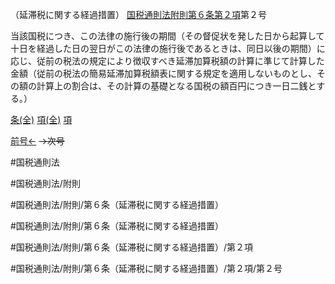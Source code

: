 （延滞税に関する経過措置）
[国税通則法附則第６条第２項](国税通則法＿＿＿＿附則第６条第２項)第２号

当該国税につき、この法律の施行後の期間（その督促状を発した日から起算して十日を経過した日の翌日がこの法律の施行後であるときは、同日以後の期間）に応じ、従前の税法の規定により徴収すべき延滞加算税額の計算に準じて計算した金額（従前の税法の簡易延滞加算税額表に関する規定を適用しないものとし、その額の計算上の割合は、その計算の基礎となる国税の額百円につき一日二銭とする。）

[条(全)](国税通則法＿＿＿＿附則第６条_.md)    [項(全)](国税通則法＿＿＿＿附則第６条第２項_.md)    [項](国税通則法＿＿＿＿附則第６条第２項.md)

[前号←](国税通則法＿＿＿＿附則第６条第２項第１号.md)  ~~→次号~~

#国税通則法

#国税通則法/附則

#国税通則法/附則/第６条（延滞税に関する経過措置）

#国税通則法/附則/第６条（延滞税に関する経過措置）

#国税通則法/附則/第６条（延滞税に関する経過措置）/第２項

#国税通則法/附則/第６条（延滞税に関する経過措置）/第２項/第２号

